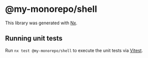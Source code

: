 # @my-monorepo/shell

This library was generated with [Nx](https://nx.dev).

## Running unit tests

Run `nx test @my-monorepo/shell` to execute the unit tests via [Vitest](https://vitest.dev/).

